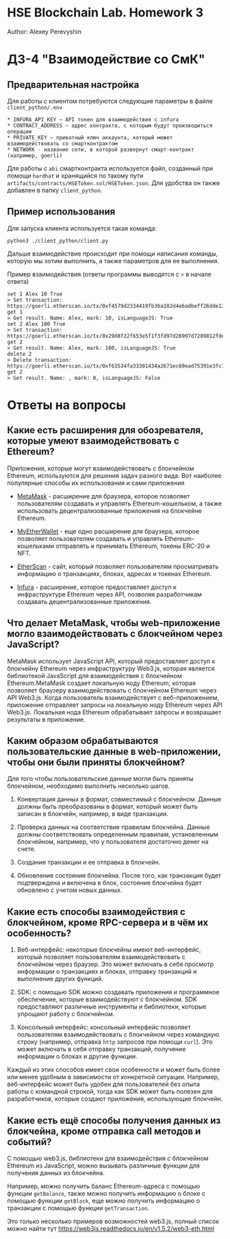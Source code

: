 # HSE Blockchain Lab. Homework 3

Author: Alexey Perevyshin

# ДЗ-4 "Взаимодействие со СмК"

## Предварительная настройка

Для работы с клиентом потребуются следующие параметры в файле `client_python/.env`

```
* INFURA_API_KEY — API токен для взаимодействия с infura
* CONTRACT_ADDRESS — адрес контракта, с которым будут производиться операции
* PRIVATE_KEY — приватный ключ аккаунта, который может взаимодействовать со смартконтрактом
* NETWORK - название сети, в которой развернут смарт-контракт (например, goerli)
```

Для работы с `abi` смартконтракта используется файл, созданный при помощи `hardhat` и хранящийся по такому пути `artifacts/contracts/HSEToken.sol/HSEToken.json`. Для удобства он также добавлен в папку `client_python`.

## Пример использования

Для запуска клиента используется такая команда:
```
python3 ./client_python/client.py
```

Дальше взаимодействие происходит при помощи написания команды, которую мы хотим выполнить, а также параметров для ее выполнения.

Пример взаимодействия (ответы программы выводятся с `>` в начале ответа)

```
set 1 Alex 10 True
> Set transaction: https://goerli.etherscan.io/tx/0xf4579d2334419fb36a182d4e6adbeff26dde135b17ac55f59ab6ac15c963a234
get 1
> Get result. Name: Alex, mark: 10, isLanguageJS: True
set 2 Alex 100 True
> Set transaction: https://goerli.etherscan.io/tx/0x29d8f22f653e5f1f3fd97d26907d7289812fdebc699eab1830992e9de1661f7a
get 2
> Get result. Name: Alex, mark: 100, isLanguageJS: True
delete 2
> Delete transaction: https://goerli.etherscan.io/tx/0xf63534fa33301434a2671ec69ead75391e3fc7d5e66f437eb57106a546be44b3
get 2
> Get result. Name: , mark: 0, isLanguageJS: False

```

# Ответы на вопросы

## Какие есть расширения для обозревателя, которые умеют взаимодействовать с Ethereum?

Приложения, которые могут взаимодействовать с блокчейном Ethereum, используются для решения задач разного вида. Вот наиболее популярные способы их использования и сами приложения

* [MetaMask](https://metamask.io/) - расширение для браузера, которое позволяет пользователям создавать и управлять Ethereum-кошельком, а также использовать децентрализованные приложения на блокчейне Ethereum.

* [MyEtherWallet](https://www.myetherwallet.com/) - еще одно расширение для браузера, которое позволяет пользователям создавать и управлять Ethereum-кошельками отправлять и принимать Ethereum, токены ERC-20 и NFT.

* [EtherScan](https://etherscan.io/) - сайт, который позволяет пользователям просматривать информацию о транзакциях, блоках, адресах и токенах Ethereum.

* [Infura](https://www.infura.io/) - расширение, которое предоставляет доступ к инфраструктуре Ethereum через API, позволяя разработчикам создавать децентрализованные приложения.


## Что делает MetaMask, чтобы web-приложение могло взаимодействовать с блокчейном через JavaScript?

MetaMask использует JavaScript API, который предоставляет доступ к блокчейну Ethereum через инфраструктуру Web3.js, которая является библиотекой JavaScript для взаимодействия с блокчейном Ethereum.MetaMask создает локальную ноду Ethereum, которая позволяет браузеру взаимодействовать с блокчейном Ethereum через API Web3.js. Когда пользователь взаимодействует с веб-приложением, приложение отправляет запросы на локальную ноду Ethereum через API Web3.js. Локальная нода Ethereum обрабатывает запросы и возвращает результаты в приложение.

## Каким образом обрабатываются пользовательские данные в web-приложении, чтобы они были приняты блокчейном?

Для того чтобы пользовательские данные могли быть приняты блокчейном, необходимо выполнить несколько шагов.

1. Конвертация данных в формат, совместимый с блокчейном. Данные должны быть преобразованы в формат, который может быть записан в блокчейн, например, в виде транзакции.

1. Проверка данных на соответствие правилам блокчейна. Данные должны соответствовать определенным правилам, установленным блокчейном, например, что у пользователя достаточно денег на счете.

1. Создание транзакции и ее отправка в блокчейн.

1. Обновление состояния блокчейна. После того, как транзакция будет подтверждена и включена в блок, состояние блокчейна будет обновлено с учетом новых данных.

## Какие есть способы взаимодействия с блокчейном, кроме RPC-сервера и в чём их особенность? 

1. Веб-интерфейс: некоторые блокчейны имеют веб-интерфейс, который позволяет пользователям взаимодействовать с блокчейном через браузер. Это может включать в себя просмотр информации о транзакциях и блоках, отправку транзакций и выполнение других функций.

1. SDK: с помощью SDK можно создавать приложения и программное обеспечение, которые взаимодействуют с блокчейном. SDK предоставляют различные инструменты и библиотеки, которые упрощают работу с блокчейном.

1. Консольный интерфейс: консольный интерфейс позволяет пользователям взаимодействовать с блокчейном через командную строку (например, отправка `http` запросов при помощи `curl`). Это может включать в себя отправку транзакций, получение информации о блоках и другие функции.

Каждый из этих способов имеет свои особенности и может быть более или менее удобным в зависимости от конкретной ситуации. Например, веб-интерфейс может быть удобен для пользователей без опыта работы с командной строкой, тогда как SDK может быть полезен для разработчиков, которые создают приложения, использующие блокчейн.

## Какие есть ещё способы получения данных из блокчейна, кроме отправка call методов и событий?

С помощью web3.js, библиотеки для взаимодействия с блокчейном Ethereum из JavaScript, можно вызывать различные функции для получения данных из блокчейна.

Например, можно получить баланс Ethereum-адреса с помощью функции `getBalance`, также можно получить информацию о блоке с помощью функции `getBlock`,
еще можно получить информацию о транзакции с помощью функции `getTransaction`.

Это только несколько примеров возможностей web3.js, полный список можно найти тут https://web3js.readthedocs.io/en/v1.5.2/web3-eth.html
